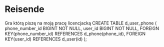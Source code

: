 # Reisende
Gra którą piszę na moją pracę licencjacką
CREATE TABLE d_user_phone (
    phone_number_id BIGINT NOT NULL,
    user_id BIGINT NOT NULL,
    FOREIGN KEY(phone_number_id) REFERENCES d_phone(phone_id),
    FOREIGN KEY(user_id) REFERENCES d_user(id)
);
